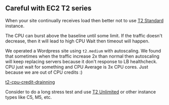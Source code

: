 ## Careful with EC2 T2 series

When your site continually receives load then better not to use [T2 Standard](https://docs.aws.amazon.com/AWSEC2/latest/UserGuide/t2-std.html) instance.

The CPU can burst above the baseline until some limit. If the traffic doesn't decrease, then it will lead to high CPU Wait then timeout will happen.

We operated a Wordpress site using `t2.medium` with autoscaling. We found that sometimes when the traffic increase 2x than normal then autoscaling will keep replacing servers because it don't response to LB healthcheck. CPU just wait for something and CPU Average is 3x CPU cores. Just because we are out of CPU credits :)

[t2-cpu-credit-drainning](./images/t2-cpu-credit.png)

Consider to do a long stress test and use [T2 Unlimited](https://docs.aws.amazon.com/AWSEC2/latest/UserGuide/t2-unlimited.html) or other instance types like C5, M5, etc.
